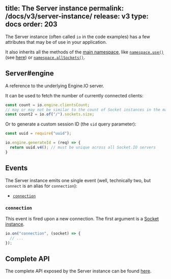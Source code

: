 title: The Server instance
permalink: /docs/v3/server-instance/
release: v3
type: docs
order: 203
---

The Server instance (often called `io` in the code examples) has a few attributes that may be of use in your application.

It also inherits all the methods of the [main namespace](/docs/v3/namespaces/#Main-namespace), like [`namespace.use()`](/docs/v3/server-api/#namespace-use-fn) (see [here](/docs/v3/middlewares/)) or [`namespace.allSockets()`](/docs/v3/server-api/#namespace-allSockets).

## Server#engine

A reference to the underlying Engine.IO server.

It can be used to fetch the number of currently connected clients:

```js
const count = io.engine.clientsCount;
// may or may not be similar to the count of Socket instances in the main namespace, depending on your usage
const count2 = io.of("/").sockets.size;
```

Or to generate a custom session ID (the `sid` query parameter):

```js
const uuid = require("uuid");

io.engine.generateId = (req) => {
  return uuid.v4(); // must be unique across all Socket.IO servers
}
```

## Events

The Server instance emits one single event (well, technically two, but `connect` is an alias for `connection`):

- [`connection`](#connection)

### `connection`

This event is fired upon a new connection. The first argument is a [Socket instance](/docs/v3/server-socket-instance/).

```js
io.on("connection", (socket) => {
  // ...
});
```

## Complete API

The complete API exposed by the Server instance can be found [here](/docs/v3/server-api/#Server).
